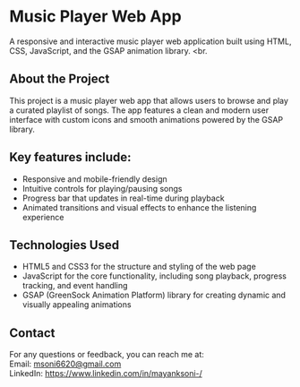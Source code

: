 # Music Player Web App <br>
A responsive and interactive music player web application built using HTML, CSS, JavaScript, and the GSAP animation library. <br.
## About the Project <br>
This project is a music player web app that allows users to browse and play a curated playlist of songs. The app features a clean and modern user interface with custom icons and smooth animations powered by the GSAP library. <br>
## Key features include: <br>
* Responsive and mobile-friendly design <br>
* Intuitive controls for playing/pausing songs <br>
* Progress bar that updates in real-time during playback <br>
* Animated transitions and visual effects to enhance the listening experience <br>
## Technologies Used <br>
* HTML5 and CSS3 for the structure and styling of the web page <br>
* JavaScript for the core functionality, including song playback, progress tracking, and event handling <br>
* GSAP (GreenSock Animation Platform) library for creating dynamic and visually appealing animations <br>

## Contact <br>
For any questions or feedback, you can reach me at: <br>
Email: msoni6620@gmail.com  <br>
LinkedIn: https://www.linkedin.com/in/mayanksoni-/ 
